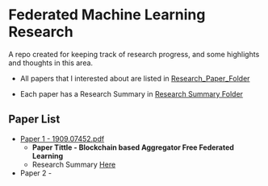 # Federated Machine Learning Research
A repo created for keeping track of research progress, and some highlights and thoughts in this area.

- All papers that I interested about are listed in [Research_Paper_Folder](Research_Paper/)

- Each paper has a Research Summary in [Research Summary Folder](Research_Summary/)

## Paper List

- [Paper 1 - 1909.07452.pdf](Research_Paper/1909.07452.pdf)
  - **Paper Tittle - Blockchain based Aggregator Free Federated Learning**
  - Research Summary [Here](Research_Summary/190907452_Summary.md)
- Paper 2 - 


